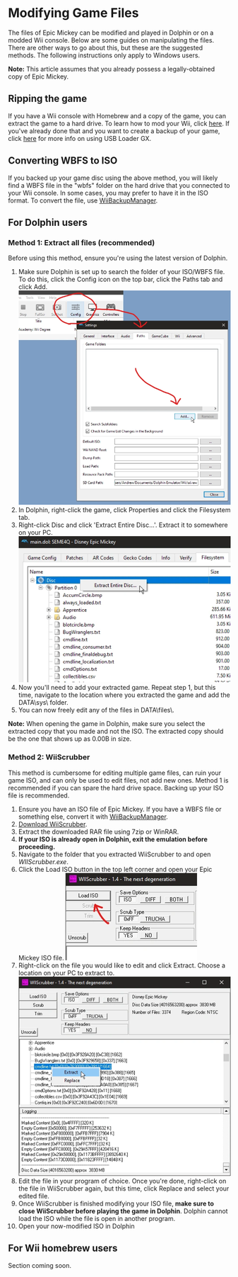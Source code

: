 # Modifying Game Files

The files of Epic Mickey can be modified and played in Dolphin or on a modded Wii console. Below are some guides on manipulating the files. There are other ways to go about this, but these are the suggested methods. The following instructions only apply to Windows users.

**Note:** This article assumes that you already possess a legally-obtained copy of Epic Mickey.

## Ripping the game

If you have a Wii console with Homebrew and a copy of the game, you can extract the game to a hard drive. To learn how to mod your Wii, click [here](http://wii.guide/). If you've already done that and you want to create a backup of your game, click [here](https://wii.guide/usbloadergx) for more info on using USB Loader GX. 

## Converting WBFS to ISO

If you backed up your game disc using the above method, you will likely find a WBFS file in the "wbfs" folder on the hard drive that you connected to your Wii console. In some cases, you may prefer to have it in the ISO format. To convert the file, use [WiiBackupManager](http://www.wiibackupmanager.co.uk/downloads.html). 

## For Dolphin users

### Method 1: Extract all files (recommended)

Before using this method, ensure you're using the latest version of Dolphin.

1. Make sure Dolphin is set up to search the folder of your ISO/WBFS file. To do this, click the Config icon on the top bar, click the Paths tab and click Add. <img src="/site-images/add-paths.png" class="article-image">
2. In Dolphin, right-click the game, click Properties and click the Filesystem tab.
3. Right-click Disc and click 'Extract Entire Disc...'. Extract it to somewhere on your PC. <img src="/site-images/extract-disc.png" class="article-image">
4. Now you'll need to add your extracted game. Repeat step 1, but this time, navigate to the location where you extracted the game and add the DATA\\sys\\ folder. 
5. You can now freely edit any of the files in DATA\\files\\. 

**Note:** When opening the game in Dolphin, make sure you select the extracted copy that you made and not the ISO. The extracted copy should be the one that shows up as 0.00B in size.

### Method 2: WiiScrubber

This method is cumbersome for editing multiple game files, can ruin your game ISO, and can only be used to edit files, not add new ones. Method 1 is recommended if you can spare the hard drive space. Backing up your ISO file is recommended. 

1. Ensure you have an ISO file of Epic Mickey. If you have a WBFS file or something else, convert it with [WiiBackupManager](http://www.wiibackupmanager.co.uk/downloads.html).
2. [Download WiiScrubber](https://web.archive.org/web/20190314161505/http://gbatemp.net/downloads/%5B4838%5DWiiscrubber140Kit.rar).
3. Extract the downloaded RAR file using 7zip or WinRAR.
4. **If your ISO is already open in Dolphin, exit the emulation before proceeding.**
5. Navigate to the folder that you extracted WiiScrubber to and open *WIIScrubber.exe*.
6. Click the Load ISO button in the top left corner and open your Epic Mickey ISO file. <img src="/site-images/load-iso.png" class="article-image">
7. Right-click on the file you would like to edit and click Extract. Choose a location on your PC to extract to. <img src="/site-images/extract-wiiscrubber.png" class="article-image">
8. Edit the file in your program of choice. Once you're done, right-click on the file in WiiScrubber again, but this time, click Replace and select your edited file.
9. Once WiiScrubber is finished modifying your ISO file, **make sure to close WiiScrubber before playing the game in Dolphin**. Dolphin cannot load the ISO while the file is open in another program.
10. Open your now-modified ISO in Dolphin

## For Wii homebrew users

Section coming soon.
